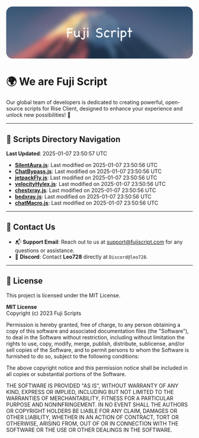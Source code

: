 ![Banner](.github/b.webp)

# 🌍 **We are Fuji Script**

Our global team of developers is dedicated to creating powerful, open-source scripts for Rise Client, designed to enhance your experience and unlock new possibilities! 🌟

---
<!-- SCRIPTS_NAVIGATION_START -->
## 📂 **Scripts Directory Navigation**

**Last Updated**: 2025-01-07 23:50:57 UTC

- **[SilentAura.js](scripts/SilentAura.js)**: Last modified on 2025-01-07 23:50:56 UTC
- **[ChatBypass.js](scripts/ChatBypass.js)**: Last modified on 2025-01-07 23:50:56 UTC
- **[jetpackFly.js](scripts/jetpackFly.js)**: Last modified on 2025-01-07 23:50:56 UTC
- **[velocityHylex.js](scripts/velocityHylex.js)**: Last modified on 2025-01-07 23:50:56 UTC
- **[chestxray.js](scripts/chestxray.js)**: Last modified on 2025-01-07 23:50:56 UTC
- **[bedxray.js](scripts/bedxray.js)**: Last modified on 2025-01-07 23:50:56 UTC
- **[chatMacro.js](scripts/chatMacro.js)**: Last modified on 2025-01-07 23:50:56 UTC

<!-- SCRIPTS_NAVIGATION_END -->

---

## 💬 **Contact Us**  
- 📬 **Support Email**: Reach out to us at [support@fujiscript.com](mailto:support@fujiscript.com) for any questions or assistance.  
- 💬 **Discord**: Contact **Leo728** directly at `Discord@leo728`.

---

## 📜 **License**

This project is licensed under the MIT License.  

**MIT License**  
Copyright (c) 2023 Fuji Scripts  

Permission is hereby granted, free of charge, to any person obtaining a copy of this software and associated documentation files (the "Software"), to deal in the Software without restriction, including without limitation the rights to use, copy, modify, merge, publish, distribute, sublicense, and/or sell copies of the Software, and to permit persons to whom the Software is furnished to do so, subject to the following conditions:  

The above copyright notice and this permission notice shall be included in all copies or substantial portions of the Software.  

THE SOFTWARE IS PROVIDED "AS IS", WITHOUT WARRANTY OF ANY KIND, EXPRESS OR IMPLIED, INCLUDING BUT NOT LIMITED TO THE WARRANTIES OF MERCHANTABILITY, FITNESS FOR A PARTICULAR PURPOSE AND NONINFRINGEMENT. IN NO EVENT SHALL THE AUTHORS OR COPYRIGHT HOLDERS BE LIABLE FOR ANY CLAIM, DAMAGES OR OTHER LIABILITY, WHETHER IN AN ACTION OF CONTRACT, TORT OR OTHERWISE, ARISING FROM, OUT OF OR IN CONNECTION WITH THE SOFTWARE OR THE USE OR OTHER DEALINGS IN THE SOFTWARE.  
